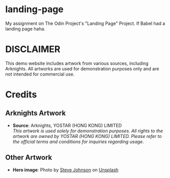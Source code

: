 # landing-page
My assignment on The Odin Project's "Landing Page" Project. If Babel had a landing page haha.

# DISCLAIMER
This demo website includes artwork from various sources, including Arknights. All artworks are used for demonstration purposes only and are not intended for commercial use.

# Credits

## Arknights Artwork
- **Source**: Arknights, YOSTAR (HONG KONG) LIMITED  
   *This artwork is used solely for demonstration purposes. All rights to the artwork are owned by YOSTAR (HONG KONG) LIMITED. Please refer to the official terms and conditions for inquiries regarding usage.*

## Other Artwork
- **Hero image**: Photo by <a href="https://unsplash.com/@steve_j?utm_content=creditCopyText&utm_medium=referral&utm_source=unsplash">Steve Johnson</a> on <a href="https://unsplash.com/photos/a-group-of-abstract-shapes-floating-in-the-air-KvW2dYlAkfM?utm_content=creditCopyText&utm_medium=referral&utm_source=unsplash">Unsplash</a>
